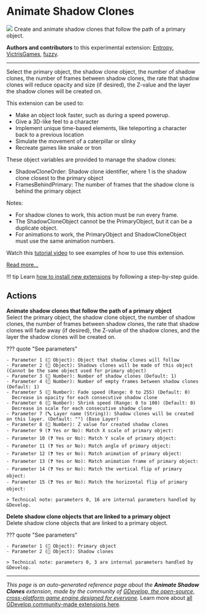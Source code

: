 # Animate Shadow Clones

<img src="https://resources.gdevelop-app.com/assets/Icons/vector-arrange-above.svg" class="extension-icon"></img>
Create and animate shadow clones that follow the path of a primary object.

**Authors and contributors** to this experimental extension: [Entropy](https://gd.games/Entropy), [VictrisGames](https://gd.games/VictrisGames), [fuzzy](https://gd.games/fuzzy).

---

Select the primary object, the shadow clone object, the number of shadow clones, the number of frames between shadow clones, the rate that shadow clones will reduce opacity and size (if desired), the Z-value and the layer the shadow clones will be created on.

This extension can be used to:


- Make an object look faster, such as during a speed powerup.  
- Give a 3D-like feel to a character
- Implement unique time-based elements, like teleporting a character back to a previous location
- Simulate the movement of a caterpillar or slinky
- Recreate games like snake or tron

These object variables are provided to manage the shadow clones:


- ShadowCloneOrder: Shadow clone identifier, where 1 is the shadow clone closest to the primary object
- FramesBehindPrimary: The number of frames that the shadow clone is behind the primary object

Notes: 

- For shadow clones to work, this action must be run every frame.
- The ShadowCloneObject cannot be the PrimaryObject, but it can be a duplicate object. 
- For animations to work, the PrimaryObject and ShadowCloneObject must use the same animation numbers.

Watch this [tutorial video](https://youtu.be/2t4ANYgrrak) to see examples of how to use this extension.

[Read more...](https://www.youtube.com/watch?v=2t4ANYgrrak)

!!! tip
    Learn [how to install new extensions](/gdevelop5/extensions/search) by following a step-by-step guide.

## Actions

**Animate shadow clones that follow the path of a primary object**  
Select the primary object, the shadow clone object, the number of shadow clones, the number of frames between shadow clones, the rate that shadow clones will fade away (if desired), the Z-value of the shadow clones, and the layer the shadow clones will be created on.

??? quote "See parameters"

    - Parameter 1 (👾 Object): Object that shadow clones will follow
    - Parameter 2 (👾 Object): Shadows clones will be made of this object (Cannot be the same object used for primary object)
    - Parameter 3 (🔢 Number): Number of shadow clones (Default: 1)
    - Parameter 4 (🔢 Number): Number of empty frames between shadow clones (Default: 1)
    - Parameter 5 (🔢 Number): Fade speed (Range: 0 to 255) (Default: 0)
      Decrease in opacity for each consecutive shadow clone 
    - Parameter 6 (🔢 Number): Shrink speed (Range: 0 to 100) (Default: 0)
      Decrease in scale for each consecutive shadow clone 
    - Parameter 7 (🔤 Layer name (String)): Shadow clones will be created on this layer. (Default: "") (Base Layer)
    - Parameter 8 (🔢 Number): Z value for created shadow clones
    - Parameter 9 (❓ Yes or No): Match X scale of primary object:
    - Parameter 10 (❓ Yes or No): Match Y scale of primary object:
    - Parameter 11 (❓ Yes or No): Match angle of primary object:
    - Parameter 12 (❓ Yes or No): Match animation of primary object:
    - Parameter 13 (❓ Yes or No): Match animation frame of primary object:
    - Parameter 14 (❓ Yes or No): Match the vertical flip of primary object:
    - Parameter 15 (❓ Yes or No): Match the horizontal flip of primary object:

    > Technical note: parameters 0, 16 are internal parameters handled by GDevelop.

**Delete shadow clone objects that are linked to a primary object**  
Delete shadow clone objects that are linked to a primary object.

??? quote "See parameters"

    - Parameter 1 (👾 Object): Primary object
    - Parameter 2 (👾 Object): Shadow clones

    > Technical note: parameters 0, 3 are internal parameters handled by GDevelop.




---

*This page is an auto-generated reference page about the **Animate Shadow Clones** extension, made by the community of [GDevelop, the open-source, cross-platform game engine designed for everyone](https://gdevelop.io/).* Learn more about [all GDevelop community-made extensions here](/gdevelop5/extensions).